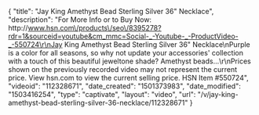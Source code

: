 {
    "title": "Jay King Amethyst Bead Sterling Silver 36\" Necklace",
    "description": "For More Info or to Buy Now: http:\/\/www.hsn.com\/products\/seo\/8395278?rdr=1&sourceid=youtube&cm_mmc=Social-_-Youtube-_-ProductVideo-_-550724\r\nJay King Amethyst Bead Sterling Silver 36\" Necklace\nPurple is a color for all seasons, so why not update your accessories' collection with a touch of this beautiful jeweltone shade? Amethyst beads...\r\nPrices shown on the previously recorded video may not represent the current price.  View hsn.com to view the current selling price. HSN Item #550724",
    "videoid": "112328671",
    "date_created": "1501373983",
    "date_modified": "1503416254",
    "type": "captivate",
    "layout": "video",
    "url": "\/v\/jay-king-amethyst-bead-sterling-silver-36-necklace\/112328671"
}